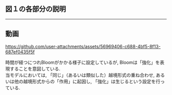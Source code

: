 
図１の各部分の説明  
-------------------  




-------------------  
動画  
-------------------  
https://github.com/user-attachments/assets/56969406-c688-4bf5-8f13-687ef0435f5f  
  
時間が経つにつれBloomがかかる様子に設定しているが, Bloomは「強化」を表現することを意図している.  
当モデルにおいては, 「同じ」（あるいは類似した）越境形式の重ね合わせ, あるいは他の越境形式からの「作用」に起因し, 「強化」は生じるという設定を行っている.  



